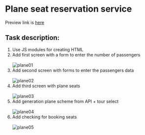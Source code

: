 # Plane seat reservation service
Preview link is [here](https://pesukarhutg.github.io/plane-reservation/)

## Task description:
1. Use JS modules for creating HTML
2. Add first screen with a form to enter the number of passengers<br><br>
![plane01](https://user-images.githubusercontent.com/39487464/151999159-f602d24f-e7f6-483f-a834-a9ddecad756f.JPG)
3. Add second screen with forms to enter the passengers data<br><br>
![plane02](https://user-images.githubusercontent.com/39487464/151999078-c7d2c020-3f56-4550-a1fd-90d60c060ab3.JPG)
4. Add third screen with plane seats<br><br>
![plane03](https://user-images.githubusercontent.com/39487464/152180374-1733368d-76be-4c3a-96e0-29431ae4cfab.JPG)
5. Add generation plane scheme from API + tour select<br><br>
![plane04](https://user-images.githubusercontent.com/39487464/152377070-e909b224-19bc-43ed-bf55-e00c8e5a07a1.JPG)
6. Add checking for booking seats<br><br>
![plane05](https://user-images.githubusercontent.com/39487464/152377255-bfbc9042-e0e2-47e8-ac00-7a6d72943e6c.JPG)


